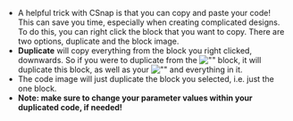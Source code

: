 - A helpful trick with CSnap is that you can copy and paste your code! This can save you time, especially when creating complicated designs. To do this, you can right click the block that you want to copy. There are two options, duplicate and the block image.
- **Duplicate** will copy everything from the block you right clicked, downwards. So if you were to duplicate from the ![""](./img/goTo.png) block, it will duplicate this block, as well as your ![""](./img/repeat.png) and everything in it.
- The code image will just duplicate the block you selected, i.e. just the one block.
- **Note: make sure to change your parameter values within your duplicated code, if needed!**
